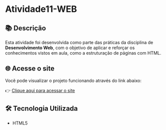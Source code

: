 # Atividade11-WEB

## 📚 Descrição

Esta atividade foi desenvolvida como parte das práticas da disciplina de **Desenvolvimento Web**, com o objetivo de aplicar e reforçar os conhecimentos vistos em aula, como a estruturação de páginas com HTML.
## 🌐 Acesse o site

Você pode visualizar o projeto funcionando através do link abaixo:

👉 [Clique aqui para acessar o site](https://pedroneto-ops.github.io/Atividade11-WEB/)


## 🛠 Tecnologia Utilizada

- HTML5

